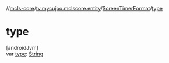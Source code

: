 //[mcls-core](../../../index.md)/[tv.mycujoo.mclscore.entity](../index.md)/[ScreenTimerFormat](index.md)/[type](type.md)

# type

[androidJvm]\
var [type](type.md): [String](https://kotlinlang.org/api/latest/jvm/stdlib/kotlin/-string/index.html)
